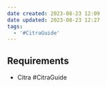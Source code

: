 ```yaml
---
date created: 2023-08-23 12:09
date updated: 2023-08-23 12:27
tags:
  - '#CitraGuide'
---
```


## Requirements

- Citra #CitraGuide
